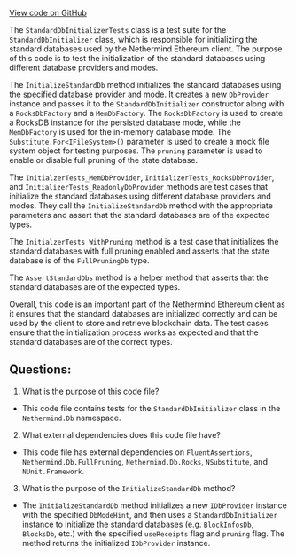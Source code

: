 [View code on GitHub](https://github.com/nethermindeth/nethermind/Nethermind.Db.Test/StandardDbInitializerTests.cs)

The `StandardDbInitializerTests` class is a test suite for the `StandardDbInitializer` class, which is responsible for initializing the standard databases used by the Nethermind Ethereum client. The purpose of this code is to test the initialization of the standard databases using different database providers and modes.

The `InitializeStandardDb` method initializes the standard databases using the specified database provider and mode. It creates a new `DbProvider` instance and passes it to the `StandardDbInitializer` constructor along with a `RocksDbFactory` and a `MemDbFactory`. The `RocksDbFactory` is used to create a RocksDB instance for the persisted database mode, while the `MemDbFactory` is used for the in-memory database mode. The `Substitute.For<IFileSystem>()` parameter is used to create a mock file system object for testing purposes. The `pruning` parameter is used to enable or disable full pruning of the state database.

The `InitialzerTests_MemDbProvider`, `InitializerTests_RocksDbProvider`, and `InitializerTests_ReadonlyDbProvider` methods are test cases that initialize the standard databases using different database providers and modes. They call the `InitializeStandardDb` method with the appropriate parameters and assert that the standard databases are of the expected types.

The `InitialzerTests_WithPruning` method is a test case that initializes the standard databases with full pruning enabled and asserts that the state database is of the `FullPruningDb` type.

The `AssertStandardDbs` method is a helper method that asserts that the standard databases are of the expected types.

Overall, this code is an important part of the Nethermind Ethereum client as it ensures that the standard databases are initialized correctly and can be used by the client to store and retrieve blockchain data. The test cases ensure that the initialization process works as expected and that the standard databases are of the correct types.
## Questions: 
 1. What is the purpose of this code file?
- This code file contains tests for the `StandardDbInitializer` class in the `Nethermind.Db` namespace.

2. What external dependencies does this code file have?
- This code file has external dependencies on `FluentAssertions`, `Nethermind.Db.FullPruning`, `Nethermind.Db.Rocks`, `NSubstitute`, and `NUnit.Framework`.

3. What is the purpose of the `InitializeStandardDb` method?
- The `InitializeStandardDb` method initializes a new `IDbProvider` instance with the specified `DbModeHint`, and then uses a `StandardDbInitializer` instance to initialize the standard databases (e.g. `BlockInfosDb`, `BlocksDb`, etc.) with the specified `useReceipts` flag and `pruning` flag. The method returns the initialized `IDbProvider` instance.